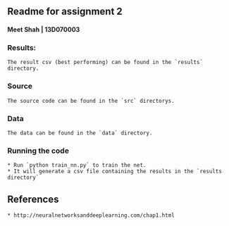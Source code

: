 ## Readme for assignment 2

#### Meet Shah | 13D070003

### Results: 
	The result csv (best performing) can be found in the `results` directory. 

### Source 
	The source code can be found in the `src` directorys.

### Data	
	The data can be found in the `data` directory.

### Running the code

	* Run `python train_nn.py` to train the net.
	* It will generate a csv file containing the results in the `results directory`

## References 
	* http://neuralnetworksanddeeplearning.com/chap1.html